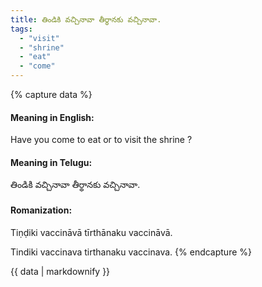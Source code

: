 ```yaml
---
title: తిండికి వచ్చినావా తీర్థానకు వచ్చినావా.
tags:
  - "visit"
  - "shrine"
  - "eat"
  - "come"
---
```


{% capture data %}
#### Meaning in English:
Have you come to eat or to visit the shrine ?

#### Meaning in Telugu:
తిండికి వచ్చినావా తీర్థానకు వచ్చినావా.

#### Romanization:
Tiṇḍiki vaccināvā tīrthānaku vaccināvā.

Tindiki vaccinava tirthanaku vaccinava.
{% endcapture %}

{{ data | markdownify }}

